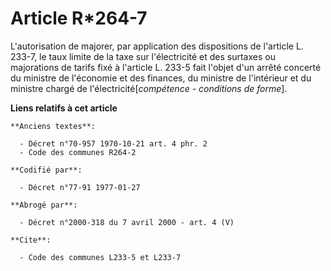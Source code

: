 # Article R*264-7

L'autorisation de majorer, par application des dispositions de l'article L. 233-7, le taux limite de la taxe sur
l'électricité et des surtaxes ou majorations de tarifs fixé à l'article L. 233-5 fait l'objet d'un arrêté concerté du
ministre de l'économie et des finances, du ministre de l'intérieur et du ministre chargé de l'électricité[*compétence -
conditions de forme*].

**Liens relatifs à cet article**

	**Anciens textes**:

	  - Décret n°70-957 1970-10-21 art. 4 phr. 2
	  - Code des communes R264-2

	**Codifié par**:

	  - Décret n°77-91 1977-01-27

	**Abrogé par**:

	  - Décret n°2000-318 du 7 avril 2000 - art. 4 (V)

	**Cite**:

	  - Code des communes L233-5 et L233-7
